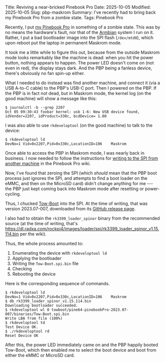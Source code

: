 Title: Reviving a near-bricked Pinebook Pro
Date: 2025-10-05
Modified: 2025-10-05
Slug: pbp-maskrom
Summary: I've recently had to bring back my Pinebook Pro from a zombie state.
Tags: Pinebook Pro

Recently, I put [my Pinebook Pro]({filename}solar-powered-laptop.md) in something of a zombie state.
This was by no means the hardware's fault, nor that of the [Armbian](https://www.armbian.com/pinebook-pro/) system I run on it.
Rather, I put a bad bootloader image into the SPI flash (`/dev/mtd0`), which upon reboot put the laptop in permanent Maskrom mode.

It took me a little while to figure this out, because from the outside Maskrom mode looks remarkably like the machine is dead:
when you hit the power button, nothing appears to happen.
The power LED doesn't come on (not even in red), the display stays dark.
And the PBP being a fanless device, there's obviously no fan spin-up either.

What I needed to do instead was find another machine, and connect it (via a USB A-to-C cable) to the PBP's USB-C port.
Then I powered on the PBP.
If the PBP is in fact *not* dead, but in Maskrom mode, the kernel log (on the good machine) will show a message like this:

```console
$ journalctl -b --grep 2207
Oct 05 09:30:43 foobar kernel: usb 1-6: New USB device found, idVendor=2207, idProduct=330c, bcdDevice= 1.00
```

I was also able to use `rkdeveloptool` (on the good machine) to talk to the device:

```console
$ rkdeveloptool ld
DevNo=1	Vid=0x2207,Pid=0x330c,LocationID=106	Maskrom
```

Once able to access the PBP in Maskrom mode, I was nearly back in business.
I now needed to follow the instructions for [writing to the SPI from another machine](https://wiki.pine64.org/wiki/Pinebook_Pro_SPI#After_entering_maskrom_mode) in the Pinebook Pro wiki.

Now, I've found that zeroing the SPI (which *should* mean that the PBP boot process just ignores the SPI, and attempts to find a boot loader on the eMMC, and then on the MicroSD card) didn't change anything for me --- the PBP just kept coming back into Maskrom mode after resetting or power-cycling.

Thus, I chucked [Tow-Boot](https://tow-boot.org/devices/pine64-pinebookPro.html) into the SPI.
At the time of writing, that was version 2023.07-007, downloaded from its [GitHub release page](https://github.com/Tow-Boot/Tow-Boot/releases/tag/release-2023.07-007).

I also had to obtain the `rk3399_loader_spinor` binary from the recommended source (at the time of writing, that's <https://dl.radxa.com/rockpi4/images/loader/spi/rk3399_loader_spinor_v1.15.114.bin> per the wiki).

Thus, the whole process amounted to:

1. Enumerating the device with `rkdeveloptool ld`
2. Applying the bootloader
3. Writing the `Tow-Boot.spi.bin` file
4. Checking
4. Rebooting the device

Here is the corresponding sequence of commands.

```console
$ rkdeveloptool ld
DevNo=1	Vid=0x2207,Pid=0x330c,LocationID=106	Maskrom
$ db rk3399_loader_spinor_v1.15.114.bin
Downloading bootloader succeeded.
$ rkdeveloptool wl 0 towboot/pine64-pinebookPro-2023.07-007/binaries/Tow-Boot.spi.bin
Write LBA from file (100%)
$ rkdeveloptool td
Test Device OK.
$ ./rkdeveloptool rd
Reset Device OK
```

After this, the power LED immediately came on and the PBP happily booted Tow-Boot, which then enabled me to select the boot device and boot from either the eMMC or MicroSD card.
